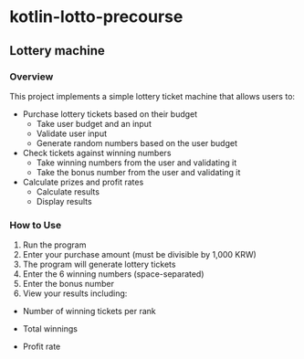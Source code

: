 # kotlin-lotto-precourse


## Lottery machine 

### Overview

This project implements a simple lottery ticket machine that allows users to: 
* Purchase lottery tickets based on their budget
  * Take user budget and an input
  * Validate user input 
  * Generate random numbers based on the user budget
* Check tickets against winning numbers
  * Take winning numbers from the user and validating it
  * Take the bonus number from the user and validating it
* Calculate prizes and profit rates
  *  Calculate results 
  * Display results


### How to Use
1. Run the program
2. Enter your purchase amount (must be divisible by 1,000 KRW)
3. The program will generate lottery tickets
4. Enter the 6 winning numbers (space-separated)
5. Enter the bonus number
6. View your results including: 
* Number of winning tickets per rank

* Total winnings

* Profit rate